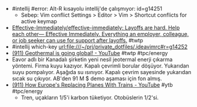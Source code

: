 - #intellij #error: Alt-R kısayolu intellij'de çalışmıyor: id=g14251
	- Sebep: Vim conflict
		Settings > Editor > Vim > Shortcut conflicts for active keymap
- [Effective-Immediately/effective-immediately: Layoffs are hard. Help each other— Effective Immediately. Everything an employer, colleague, or job seeker can use for support after layoffs.](https://github.com/Effective-Immediately/effective-immediately) #twtp
- #intellij which-key  <url:file:///~/prj/private_dotfiles/.ideavimrc#r=g14252>
- [(911) Geothermal is going global! - YouTube](https://www.youtube.com/watch?v=gV92QFDb5qQ) #twtp #tpc/energy
- Eavor adlı bir Kanadalı şirketin yeni nesil jeotermal enerji çıkarma yöntemi.
  Firma kuyu kazıyor. Kapalı çevrimli borular döşüyor. Yukarıdan suyu pompalıyor. Aşağıda su ısınıyor. Kapalı çevrim sayesinde yukarıdan sıcak su çıkıyor. AB'den 91 M $ demo aşaması için fon almış.
- [(911) How Europe's Replacing Planes With Trains - YouTube](https://www.youtube.com/watch?v=GC66cHZrAk0) #ytb #tpc/energy
	- Tren, uçakların 1/5'i karbon tüketiyor. Otobüslerin 1/2'si.
